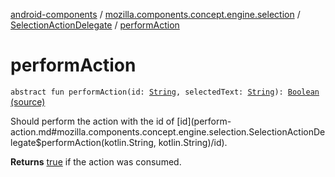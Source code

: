 [android-components](../../index.md) / [mozilla.components.concept.engine.selection](../index.md) / [SelectionActionDelegate](index.md) / [performAction](./perform-action.md)

# performAction

`abstract fun performAction(id: `[`String`](https://kotlinlang.org/api/latest/jvm/stdlib/kotlin/-string/index.html)`, selectedText: `[`String`](https://kotlinlang.org/api/latest/jvm/stdlib/kotlin/-string/index.html)`): `[`Boolean`](https://kotlinlang.org/api/latest/jvm/stdlib/kotlin/-boolean/index.html) [(source)](https://github.com/mozilla-mobile/android-components/blob/master/components/concept/engine/src/main/java/mozilla/components/concept/engine/selection/SelectionActionDelegate.kt#L38)

Should perform the action with the id of [id](perform-action.md#mozilla.components.concept.engine.selection.SelectionActionDelegate$performAction(kotlin.String, kotlin.String)/id).

**Returns**
[true](#) if the action was consumed.


